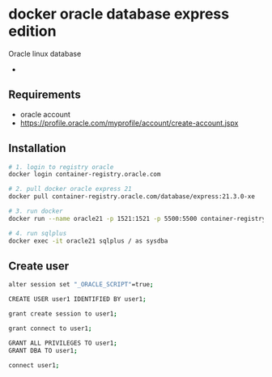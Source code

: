 # docker oracle database express edition
Oracle linux database

* 

## Requirements

* oracle account
* https://profile.oracle.com/myprofile/account/create-account.jspx

## Installation

```bash
# 1. login to registry oracle
docker login container-registry.oracle.com

# 2. pull docker oracle express 21
docker pull container-registry.oracle.com/database/express:21.3.0-xe

# 3. run docker
docker run --name oracle21 -p 1521:1521 -p 5500:5500 container-registry.oracle.com/database/express:21.3.0-xe

# 4. run sqlplus
docker exec -it oracle21 sqlplus / as sysdba
```

## Create user

```bash
alter session set "_ORACLE_SCRIPT"=true;

CREATE USER user1 IDENTIFIED BY user1;

grant create session to user1;

grant connect to user1;

GRANT ALL PRIVILEGES TO user1;
GRANT DBA TO user1;

connect user1;
```